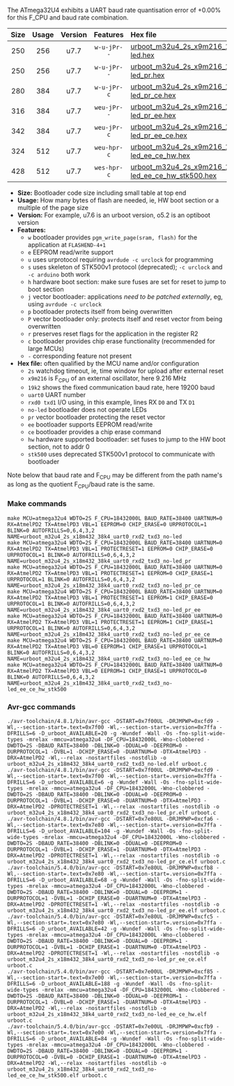 The ATmega32U4 exhibits a UART baud rate quantisation error of +0.00% for this F_CPU and baud rate combination.

|Size|Usage|Version|Features|Hex file|
|:-:|:-:|:-:|:-:|:--|
|250|256|u7.7|`w-u-jPr--`|[urboot_m32u4_2s_x9m216_19k2_uart0_rxd2_txd3_no-led.hex](https://raw.githubusercontent.com/stefanrueger/urboot.hex/main/mcus/atmega32u4/watchdog_2_s/external_oscillator_x/%2B9m216000_hz/%2B%2B19k2_baud/uart0_rxd2_txd3/no-led/urboot_m32u4_2s_x9m216_19k2_uart0_rxd2_txd3_no-led.hex)|
|250|256|u7.7|`w-u-jPr--`|[urboot_m32u4_2s_x9m216_19k2_uart0_rxd2_txd3_no-led_pr.hex](https://raw.githubusercontent.com/stefanrueger/urboot.hex/main/mcus/atmega32u4/watchdog_2_s/external_oscillator_x/%2B9m216000_hz/%2B%2B19k2_baud/uart0_rxd2_txd3/no-led/urboot_m32u4_2s_x9m216_19k2_uart0_rxd2_txd3_no-led_pr.hex)|
|280|384|u7.7|`w-u-jPr-c`|[urboot_m32u4_2s_x9m216_19k2_uart0_rxd2_txd3_no-led_pr_ce.hex](https://raw.githubusercontent.com/stefanrueger/urboot.hex/main/mcus/atmega32u4/watchdog_2_s/external_oscillator_x/%2B9m216000_hz/%2B%2B19k2_baud/uart0_rxd2_txd3/no-led/urboot_m32u4_2s_x9m216_19k2_uart0_rxd2_txd3_no-led_pr_ce.hex)|
|316|384|u7.7|`weu-jPr--`|[urboot_m32u4_2s_x9m216_19k2_uart0_rxd2_txd3_no-led_pr_ee.hex](https://raw.githubusercontent.com/stefanrueger/urboot.hex/main/mcus/atmega32u4/watchdog_2_s/external_oscillator_x/%2B9m216000_hz/%2B%2B19k2_baud/uart0_rxd2_txd3/no-led/urboot_m32u4_2s_x9m216_19k2_uart0_rxd2_txd3_no-led_pr_ee.hex)|
|342|384|u7.7|`weu-jPr-c`|[urboot_m32u4_2s_x9m216_19k2_uart0_rxd2_txd3_no-led_pr_ee_ce.hex](https://raw.githubusercontent.com/stefanrueger/urboot.hex/main/mcus/atmega32u4/watchdog_2_s/external_oscillator_x/%2B9m216000_hz/%2B%2B19k2_baud/uart0_rxd2_txd3/no-led/urboot_m32u4_2s_x9m216_19k2_uart0_rxd2_txd3_no-led_pr_ee_ce.hex)|
|324|512|u7.7|`weu-hpr-c`|[urboot_m32u4_2s_x9m216_19k2_uart0_rxd2_txd3_no-led_ee_ce_hw.hex](https://raw.githubusercontent.com/stefanrueger/urboot.hex/main/mcus/atmega32u4/watchdog_2_s/external_oscillator_x/%2B9m216000_hz/%2B%2B19k2_baud/uart0_rxd2_txd3/no-led/urboot_m32u4_2s_x9m216_19k2_uart0_rxd2_txd3_no-led_ee_ce_hw.hex)|
|428|512|u7.7|`wes-hpr-c`|[urboot_m32u4_2s_x9m216_19k2_uart0_rxd2_txd3_no-led_ee_ce_hw_stk500.hex](https://raw.githubusercontent.com/stefanrueger/urboot.hex/main/mcus/atmega32u4/watchdog_2_s/external_oscillator_x/%2B9m216000_hz/%2B%2B19k2_baud/uart0_rxd2_txd3/no-led/urboot_m32u4_2s_x9m216_19k2_uart0_rxd2_txd3_no-led_ee_ce_hw_stk500.hex)|

- **Size:** Bootloader code size including small table at top end
- **Usage:** How many bytes of flash are needed, ie, HW boot section or a multiple of the page size
- **Version:** For example, u7.6 is an urboot version, o5.2 is an optiboot version
- **Features:**
  + `w` bootloader provides `pgm_write_page(sram, flash)` for the application at `FLASHEND-4+1`
  + `e` EEPROM read/write support
  + `u` uses urprotocol requiring `avrdude -c urclock` for programming
  + `s` uses skeleton of STK500v1 protocol (deprecated); `-c urclock` and `-c arduino` both work
  + `h` hardware boot section: make sure fuses are set for reset to jump to boot section
  + `j` vector bootloader: applications *need to be patched externally*, eg, using `avrdude -c urclock`
  + `p` bootloader protects itself from being overwritten
  + `P` vector bootloader only: protects itself and reset vector from being overwritten
  + `r` preserves reset flags for the application in the register R2
  + `c` bootloader provides chip erase functionality (recommended for large MCUs)
  + `-` corresponding feature not present
- **Hex file:** often qualified by the MCU name and/or configuration
  + `2s` watchdog timeout, ie, time window for upload after external reset
  + `x9m216` is F<sub>CPU</sub> of an external oscillator, here 9.216 MHz
  + `19k2` shows the fixed communication baud rate, here 19200 baud
  + `uart0` UART number
  + `rxd0 txd1` I/O using, in this example, lines RX `D0` and TX `D1`
  + `no-led` bootloader does not operate LEDs
  + `pr` vector bootloader protecting the reset vector
  + `ee` bootloader supports EEPROM read/write
  + `ce` bootloader provides a chip erase command
  + `hw` hardware supported bootloader: set fuses to jump to the HW boot section, not to addr 0
  + `stk500` uses deprecated STK500v1 protocol to communicate with bootloader


Note below that baud rate and F<sub>CPU</sub> may be different from the path name's as long as the quotient F<sub>CPU</sub>/baud rate is the same.

### Make commands
```
make MCU=atmega32u4 WDTO=2S F_CPU=18432000L BAUD_RATE=38400 UARTNUM=0 RX=AtmelPD2 TX=AtmelPD3 VBL=1 EEPROM=0 CHIP_ERASE=0 URPROTOCOL=1 BLINK=0 AUTOFRILLS=0,6,4,3,2 NAME=urboot_m32u4_2s_x18m432_38k4_uart0_rxd2_txd3_no-led
make MCU=atmega32u4 WDTO=2S F_CPU=18432000L BAUD_RATE=38400 UARTNUM=0 RX=AtmelPD2 TX=AtmelPD3 VBL=1 PROTECTRESET=1 EEPROM=0 CHIP_ERASE=0 URPROTOCOL=1 BLINK=0 AUTOFRILLS=0,6,4,3,2 NAME=urboot_m32u4_2s_x18m432_38k4_uart0_rxd2_txd3_no-led_pr
make MCU=atmega32u4 WDTO=2S F_CPU=18432000L BAUD_RATE=38400 UARTNUM=0 RX=AtmelPD2 TX=AtmelPD3 VBL=1 PROTECTRESET=1 EEPROM=0 CHIP_ERASE=1 URPROTOCOL=1 BLINK=0 AUTOFRILLS=0,6,4,3,2 NAME=urboot_m32u4_2s_x18m432_38k4_uart0_rxd2_txd3_no-led_pr_ce
make MCU=atmega32u4 WDTO=2S F_CPU=18432000L BAUD_RATE=38400 UARTNUM=0 RX=AtmelPD2 TX=AtmelPD3 VBL=1 PROTECTRESET=1 EEPROM=1 CHIP_ERASE=0 URPROTOCOL=1 BLINK=0 AUTOFRILLS=0,6,4,3,2 NAME=urboot_m32u4_2s_x18m432_38k4_uart0_rxd2_txd3_no-led_pr_ee
make MCU=atmega32u4 WDTO=2S F_CPU=18432000L BAUD_RATE=38400 UARTNUM=0 RX=AtmelPD2 TX=AtmelPD3 VBL=1 PROTECTRESET=1 EEPROM=1 CHIP_ERASE=1 URPROTOCOL=1 BLINK=0 AUTOFRILLS=0,6,4,3,2 NAME=urboot_m32u4_2s_x18m432_38k4_uart0_rxd2_txd3_no-led_pr_ee_ce
make MCU=atmega32u4 WDTO=2S F_CPU=18432000L BAUD_RATE=38400 UARTNUM=0 RX=AtmelPD2 TX=AtmelPD3 VBL=0 EEPROM=1 CHIP_ERASE=1 URPROTOCOL=1 BLINK=0 AUTOFRILLS=0,6,4,3,2 NAME=urboot_m32u4_2s_x18m432_38k4_uart0_rxd2_txd3_no-led_ee_ce_hw
make MCU=atmega32u4 WDTO=2S F_CPU=18432000L BAUD_RATE=38400 UARTNUM=0 RX=AtmelPD2 TX=AtmelPD3 VBL=0 EEPROM=1 CHIP_ERASE=1 URPROTOCOL=0 BLINK=0 AUTOFRILLS=0,6,4,3,2 NAME=urboot_m32u4_2s_x18m432_38k4_uart0_rxd2_txd3_no-led_ee_ce_hw_stk500
```

### Avr-gcc commands
```
./avr-toolchain/4.8.1/bin/avr-gcc -DSTART=0x7f00UL -DRJMPWP=0xcfd9 -Wl,--section-start=.text=0x7f00 -Wl,--section-start=.version=0x7ffa -DFRILLS=6 -D_urboot_AVAILABLE=20 -g -Wundef -Wall -Os -fno-split-wide-types -mrelax -mmcu=atmega32u4 -DF_CPU=18432000L -Wno-clobbered -DWDTO=2S -DBAUD_RATE=38400 -DBLINK=0 -DDUAL=0 -DEEPROM=0 -DURPROTOCOL=1 -DVBL=1 -DCHIP_ERASE=0 -DUARTNUM=0 -DTX=AtmelPD3 -DRX=AtmelPD2 -Wl,--relax -nostartfiles -nostdlib -o urboot_m32u4_2s_x18m432_38k4_uart0_rxd2_txd3_no-led.elf urboot.c
./avr-toolchain/4.8.1/bin/avr-gcc -DSTART=0x7f00UL -DRJMPWP=0xcfd9 -Wl,--section-start=.text=0x7f00 -Wl,--section-start=.version=0x7ffa -DFRILLS=6 -D_urboot_AVAILABLE=6 -g -Wundef -Wall -Os -fno-split-wide-types -mrelax -mmcu=atmega32u4 -DF_CPU=18432000L -Wno-clobbered -DWDTO=2S -DBAUD_RATE=38400 -DBLINK=0 -DDUAL=0 -DEEPROM=0 -DURPROTOCOL=1 -DVBL=1 -DCHIP_ERASE=0 -DUARTNUM=0 -DTX=AtmelPD3 -DRX=AtmelPD2 -DPROTECTRESET=1 -Wl,--relax -nostartfiles -nostdlib -o urboot_m32u4_2s_x18m432_38k4_uart0_rxd2_txd3_no-led_pr.elf urboot.c
./avr-toolchain/4.8.1/bin/avr-gcc -DSTART=0x7e80UL -DRJMPWP=0xcfa6 -Wl,--section-start=.text=0x7e80 -Wl,--section-start=.version=0x7ffa -DFRILLS=6 -D_urboot_AVAILABLE=104 -g -Wundef -Wall -Os -fno-split-wide-types -mrelax -mmcu=atmega32u4 -DF_CPU=18432000L -Wno-clobbered -DWDTO=2S -DBAUD_RATE=38400 -DBLINK=0 -DDUAL=0 -DEEPROM=0 -DURPROTOCOL=1 -DVBL=1 -DCHIP_ERASE=1 -DUARTNUM=0 -DTX=AtmelPD3 -DRX=AtmelPD2 -DPROTECTRESET=1 -Wl,--relax -nostartfiles -nostdlib -o urboot_m32u4_2s_x18m432_38k4_uart0_rxd2_txd3_no-led_pr_ce.elf urboot.c
./avr-toolchain/5.4.0/bin/avr-gcc -DSTART=0x7e80UL -DRJMPWP=0xcfb8 -Wl,--section-start=.text=0x7e80 -Wl,--section-start=.version=0x7ffa -DFRILLS=6 -D_urboot_AVAILABLE=68 -g -Wundef -Wall -Os -fno-split-wide-types -mrelax -mmcu=atmega32u4 -DF_CPU=18432000L -Wno-clobbered -DWDTO=2S -DBAUD_RATE=38400 -DBLINK=0 -DDUAL=0 -DEEPROM=1 -DURPROTOCOL=1 -DVBL=1 -DCHIP_ERASE=0 -DUARTNUM=0 -DTX=AtmelPD3 -DRX=AtmelPD2 -DPROTECTRESET=1 -Wl,--relax -nostartfiles -nostdlib -o urboot_m32u4_2s_x18m432_38k4_uart0_rxd2_txd3_no-led_pr_ee.elf urboot.c
./avr-toolchain/5.4.0/bin/avr-gcc -DSTART=0x7e80UL -DRJMPWP=0xcfc5 -Wl,--section-start=.text=0x7e80 -Wl,--section-start=.version=0x7ffa -DFRILLS=6 -D_urboot_AVAILABLE=42 -g -Wundef -Wall -Os -fno-split-wide-types -mrelax -mmcu=atmega32u4 -DF_CPU=18432000L -Wno-clobbered -DWDTO=2S -DBAUD_RATE=38400 -DBLINK=0 -DDUAL=0 -DEEPROM=1 -DURPROTOCOL=1 -DVBL=1 -DCHIP_ERASE=1 -DUARTNUM=0 -DTX=AtmelPD3 -DRX=AtmelPD2 -DPROTECTRESET=1 -Wl,--relax -nostartfiles -nostdlib -o urboot_m32u4_2s_x18m432_38k4_uart0_rxd2_txd3_no-led_pr_ee_ce.elf urboot.c
./avr-toolchain/5.4.0/bin/avr-gcc -DSTART=0x7e00UL -DRJMPWP=0xcf85 -Wl,--section-start=.text=0x7e00 -Wl,--section-start=.version=0x7ffa -DFRILLS=6 -D_urboot_AVAILABLE=188 -g -Wundef -Wall -Os -fno-split-wide-types -mrelax -mmcu=atmega32u4 -DF_CPU=18432000L -Wno-clobbered -DWDTO=2S -DBAUD_RATE=38400 -DBLINK=0 -DDUAL=0 -DEEPROM=1 -DURPROTOCOL=1 -DVBL=0 -DCHIP_ERASE=1 -DUARTNUM=0 -DTX=AtmelPD3 -DRX=AtmelPD2 -Wl,--relax -nostartfiles -nostdlib -o urboot_m32u4_2s_x18m432_38k4_uart0_rxd2_txd3_no-led_ee_ce_hw.elf urboot.c
./avr-toolchain/5.4.0/bin/avr-gcc -DSTART=0x7e00UL -DRJMPWP=0xcfb9 -Wl,--section-start=.text=0x7e00 -Wl,--section-start=.version=0x7ffa -DFRILLS=6 -D_urboot_AVAILABLE=84 -g -Wundef -Wall -Os -fno-split-wide-types -mrelax -mmcu=atmega32u4 -DF_CPU=18432000L -Wno-clobbered -DWDTO=2S -DBAUD_RATE=38400 -DBLINK=0 -DDUAL=0 -DEEPROM=1 -DURPROTOCOL=0 -DVBL=0 -DCHIP_ERASE=1 -DUARTNUM=0 -DTX=AtmelPD3 -DRX=AtmelPD2 -Wl,--relax -nostartfiles -nostdlib -o urboot_m32u4_2s_x18m432_38k4_uart0_rxd2_txd3_no-led_ee_ce_hw_stk500.elf urboot.c
```

